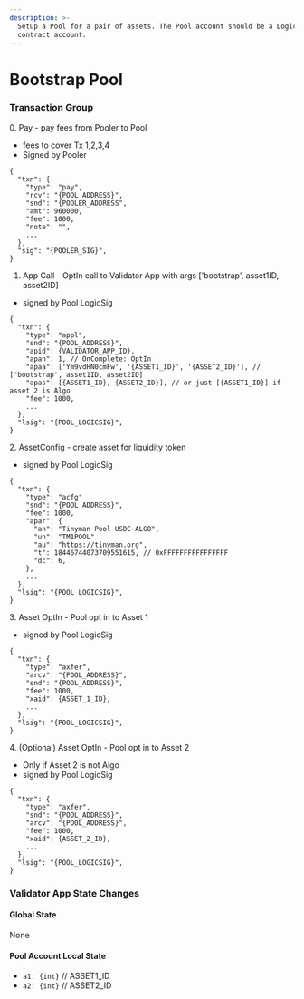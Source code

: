 ```yaml
---
description: >-
  Setup a Pool for a pair of assets. The Pool account should be a LogicSig
  contract account.
---
```


# Bootstrap Pool

### Transaction Group

0\. Pay - pay fees from Pooler to Pool

* fees to cover Tx 1,2,3,4
* Signed by Pooler

```
{
  "txn": {
    "type": "pay",
    "rcv": "{POOL_ADDRESS}",
    "snd": "{POOLER_ADDRESS",
    "amt": 960000,
    "fee": 1000,
    "note": "",
    ...
  },
  "sig": "{POOLER_SIG}",
}
```

1. App Call - OptIn call to Validator App with args \['bootstrap', asset1ID, asset2ID]

* signed by Pool LogicSig

```
{
  "txn": {
    "type": "appl",
    "snd": "{POOL_ADDRESS}",
    "apid": {VALIDATOR_APP_ID},
    "apan": 1, // OnComplete: OptIn
    "apaa": ['Ym9vdHN0cmFw', '{ASSET1_ID}', '{ASSET2_ID}'], // ['bootstrap', asset1ID, asset2ID]
    "apas": [{ASSET1_ID}, {ASSET2_ID}], // or just [{ASSET1_ID}] if asset 2 is Algo
    "fee": 1000,
    ...
  },
  "lsig": "{POOL_LOGICSIG}",
}
```

2\. AssetConfig - create asset for liquidity token

* signed by Pool LogicSig

```
{
  "txn": {
    "type": "acfg"
    "snd": "{POOL_ADDRESS}",
    "fee": 1000,
    "apar": {
      "an": "Tinyman Pool USDC-ALGO",
      "un": "TM1POOL"
      "au": "https://tinyman.org",
      "t": 18446744073709551615, // 0xFFFFFFFFFFFFFFFF
      "dc": 6,
    },
    ...
  },
  "lsig": "{POOL_LOGICSIG}",
}
```



3\. Asset OptIn - Pool opt in to Asset 1

* signed by Pool LogicSig

```
{
  "txn": {
    "type": "axfer",
    "arcv": "{POOL_ADDRESS}",
    "snd": "{POOL_ADDRESS}",
    "fee": 1000,
    "xaid": {ASSET_1_ID},
    ...
  },
  "lsig": "{POOL_LOGICSIG}",
}
```



4\. (Optional) Asset OptIn - Pool opt in to Asset 2

* Only if Asset 2 is not Algo
* signed by Pool LogicSig

```
{
  "txn": {
    "type": "axfer",
    "snd": "{POOL_ADDRESS}",
    "arcv": "{POOL_ADDRESS}",
    "fee": 1000,
    "xaid": {ASSET_2_ID},
    ...
  },
  "lsig": "{POOL_LOGICSIG}",
}
```



### Validator App State Changes

#### **Global State**

None

#### **Pool Account Local State**

* `a1: {int}` // ASSET1\_ID
* `a2: {int}` // ASSET2\_ID
